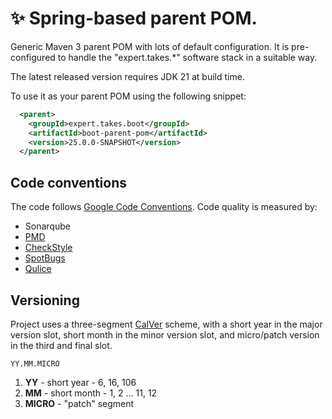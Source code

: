 # ✨ Spring-based parent POM.

Generic Maven 3 parent POM with lots of default configuration. It is pre-configured to handle the "expert.takes.\*" software
stack in a suitable way.

The latest released version requires JDK 21 at build time.

To use it as your parent POM using the following snippet:

```xml
  <parent>
    <groupId>expert.takes.boot</groupId>
    <artifactId>boot-parent-pom</artifactId>
    <version>25.0.0-SNAPSHOT</version>
  </parent>
```

## Code conventions

The code follows [Google Code Conventions](https://google.github.io/styleguide/javaguide.html). Code quality is measured by:

- Sonarqube
- [PMD](https://pmd.github.io/)
- [CheckStyle](https://checkstyle.sourceforge.io/)
- [SpotBugs](https://spotbugs.github.io/)
- [Qulice](https://www.qulice.com/)

## Versioning

Project uses a three-segment [CalVer](https://calver.org/) scheme, with a short year in the major version slot, short month in the minor version slot, and micro/patch version in the third
and final slot.

```
YY.MM.MICRO
```

1. **YY** - short year - 6, 16, 106
1. **MM** - short month - 1, 2 ... 11, 12
1. **MICRO** - "patch" segment
